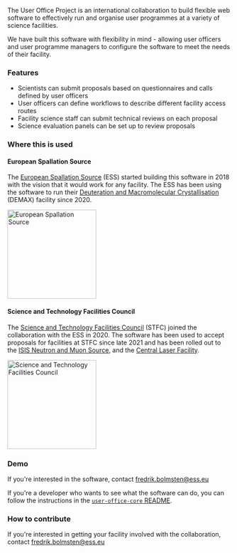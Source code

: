 The User Office Project is an international collaboration to build flexible web software to
effectively run and organise user programmes at a variety of science facilities.

We have built this software with flexibility in mind - allowing user officers and user
programme managers to configure the software to meet the needs of their facility.

### Features

- Scientists can submit proposals based on questionnaires and calls defined by user officers
- User officers can define workflows to describe different facility access routes
- Facility science staff can submit technical reviews on each proposal
- Science evaluation panels can be set up to review proposals 

### Where this is used

#### European Spallation Source

The [European Spallation Source] (ESS) started building this software in 2018 with the vision that it would
work for any facility. The ESS has been using the software to run their [Deuteration and Macromolecular
Crystallisation] (DEMAX) facility since 2020.

[<picture>
  <source alt="European Spallation Source" media="(prefers-color-scheme: dark)" srcset="https://user-images.githubusercontent.com/58165815/194562147-f394e807-7e35-48ae-9c88-7b9f7022d648.png" width=200>
  <img alt="European Spallation Source" src="https://user-images.githubusercontent.com/58165815/194561754-ae26bf97-dfad-4c27-8ea6-e6727b564679.png" width=200>
</picture>](https://europeanspallationsource.se/)


#### Science and Technology Facilities Council

The [Science and Technology Facilities Council] (STFC) joined the collaboration with the ESS in 2020.
The software has been used to accept proposals for facilities at STFC since late 2021 and has been
rolled out to the [ISIS Neutron and Muon Source], and the [Central Laser Facility].

[<img alt="Science and Technology Facilities Council" src="https://upload.wikimedia.org/wikipedia/en/thumb/4/40/Science_and_Technology_Facilities_Council_logo.svg/1920px-Science_and_Technology_Facilities_Council_logo.svg.png" width=200>](https://www.ukri.org/councils/stfc/)

### Demo

If you're interested in the software, contact fredrik.bolmsten@ess.eu

If you're a developer who wants to see what the software can do, you can follow the instructions in
the [`user-office-core` README](https://github.com/UserOfficeProject/user-office-core).

### How to contribute

If you're interested in getting your facility involved with the collaboration, contact fredrik.bolmsten@ess.eu

[Deuteration and Macromolecular Crystallisation]: https://europeanspallationsource.se/science-support-systems/demax
[European Spallation Source]: https://europeanspallationsource.se/
[Science and Technology Facilities Council]: https://www.ukri.org/councils/stfc/
[ISIS Neutron and Muon Source]: https://www.isis.stfc.ac.uk/Pages/home.aspx
[Central Laser Facility]: https://www.clf.stfc.ac.uk/Pages/About-the-Central-Laser-Facility.aspx

